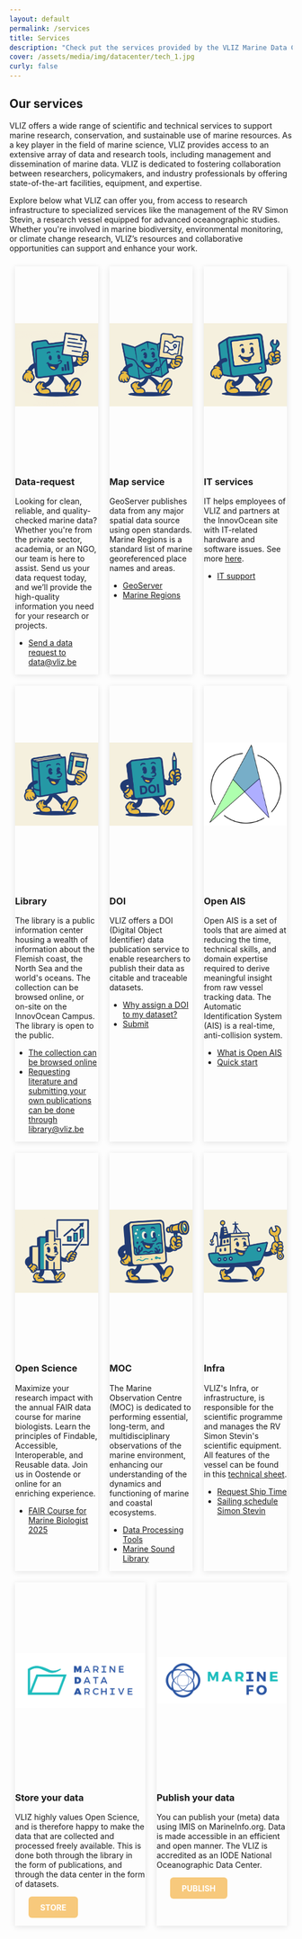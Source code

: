 ```yaml
---
layout: default
permalink: /services
title: Services
description: "Check put the services provided by the VLIZ Marine Data Centre. We offer a range of services to support the FAIR principles of data management. Learn more about our services and how they can help you in your research."
cover: /assets/media/img/datacenter/tech_1.jpg
curly: false
---
```


<link rel="stylesheet" href="https://fonts.googleapis.com/css2?family=Material+Symbols+Outlined:opsz,wght,FILL,GRAD@24,400,0,0" />
<section>
  <h2>Our services</h2>
  <p>VLIZ offers a wide range of scientific and technical services to support marine research, conservation, and sustainable use of marine resources. As a key player in the field of marine science, VLIZ provides access to an extensive array of data and research tools, including management and dissemination of marine data. VLIZ is dedicated to fostering collaboration between researchers, policymakers, and industry professionals by offering state-of-the-art facilities, equipment, and expertise.
</p>
<p>
Explore below what VLIZ can offer you, from access to research infrastructure to specialized services like the management of the RV Simon Stevin, a research vessel equipped for advanced oceanographic studies. Whether you're involved in marine biodiversity, environmental monitoring, or climate change research, VLIZ’s resources and collaborative opportunities can support and enhance your work.</p>

 <div class="container">
  <!-- Data Request Card -->
  <div class="card" id="data-request">
    <div class="card-inner" style="--clr:#fff;">
      <div class="box">
        <div class="imgBox">
          <img src="/assets/media/img/datacenter/Thomas_datarequest_v3.png" alt="Data-request" width="400">
        </div>
      </div>
    </div>
    <div class="content">
      <h3>Data-request</h3>
      <p>Looking for clean, reliable, and quality-checked marine data? Whether you're from the private sector, academia, or an NGO, our team is here to assist. Send us your data request today, and we’ll provide the high-quality information you need for your research or projects.</p>
      <ul>
        <li style="--clr-tag:#d3b19a;" class="branding">
          <a href="mailto:data@vliz.be" target="_blank">Send a data request to data@vliz.be</a>
        </li>
      </ul>
    </div>
  </div>
  <!-- Map Service Card -->
  <div class="card" id="map-service">
    <div class="card-inner" style="--clr:#fff;">
      <div class="box">
        <div class="imgBox">
          <img src="/assets/media/img/datacenter/Thomas_maprequest_v3.png" alt="Map-service" width="400">
        </div>
      </div>
    </div>
    <div class="content">
      <h3>Map service</h3>
      <p>GeoServer publishes data from any major spatial data source using open standards.
        Marine Regions is a standard list of marine georeferenced place names and areas.</p>
      <ul>
        <li style="--clr-tag:#d3b19a;" class="branding">
          <a href="https://geo.vliz.be/geoserver/web/?0" target="_blank">GeoServer</a>
        </li>
        <li style="--clr-tag:#d3b19a;" class="branding">
          <a href="https://www.marineregions.org/" target="_blank">Marine Regions</a>
        </li>
      </ul>
    </div>
  </div>
  <!-- IT Services Card -->
  <div class="card" id="it-services">
    <div class="card-inner" style="--clr:#fff;">
      <div class="box">
        <div class="imgBox">
          <img src="/assets/media/img/datacenter/Thomas_ITservices_v2.png" alt="IT-service" width="400">
        </div>
      </div>
    </div>
    <div class="content">
      <h3>IT services</h3>
      <p>IT helps employees of VLIZ and partners at the InnovOcean site with IT-related hardware and software issues. See more <a href="https://www.vliz.be/en/what-we-do/data-information/it" target="_blank">here</a>.</p>
      <ul>
        <li style="--clr-tag:#d3b19a;" class="branding">
          <a href="mailto:support@vliz.be" target="_blank">IT support</a>
        </li>
      </ul>
    </div>
  </div>




 <div class="container">
  <!-- Library Card -->
  <div class="card" id="library">
    <div class="card-inner" style="--clr:#fff;">
      <div class="box">
        <div class="imgBox">
          <img src="/assets/media/img/datacenter/Thomas_libraryservices.png" alt="Library" width="400">
       </div>
      </div>
    </div>
      <div class="content">
        <h3>Library</h3>
        <p>The library is a public information center housing a wealth of information about the Flemish coast, the North Sea and the world's oceans. The collection can be browsed online, or on-site on the InnovOcean Campus. The library is open to the public.</p>
        <ul>
          <li style="--clr-tag:#d3b19a;" class="branding">
            <a href="https://www.vliz.be/en/catalogue" target="_blank">The collection can be browsed online</a>
          </li>
          <li style="--clr-tag:#d3b19a;" class="branding">
            <a href="mailto:library@vliz.be" target="_blank">Requesting literature and submitting your own publications can be done through library@vliz.be</a>
        </li>
      </ul>
    </div>
  </div>
  <!-- DOI Card -->
  <div class="card">
    <div class="card-inner" style="--clr:#fff;">
      <div class="box">
        <div class="imgBox">
          <img src="/assets/media/img/datacenter/Thomas_doiservice.png" alt="DOI" width="400">
        </div>
      </div>
    </div>
    <div class="content">
      <h3>DOI</h3>
      <p>VLIZ offers a DOI (Digital Object Identifier) data publication service to enable researchers to publish their data as citable and traceable datasets.</p>
      <ul>
        <li style="--clr-tag:#d3b19a;" class="branding">
          <a href="https://www.vliz.be/sites/vliz.be/files/public/docs/DOI_Guidelines.pdf" target="_blank">Why assign a DOI to my dataset?</a>
        </li>
        <li style="--clr-tag:#d3b19a;" class="branding">
          <a href="https://marineinfo.org/metasubmit/" target="_blank">Submit</a>
        </li>
      </ul>
    </div>
  </div>
  <!-- Open AIS Card -->
  <div class="card">
    <div class="card-inner" style="--clr:#fff;">
      <div class="box">
        <div class="imgBox">
          <img src="\assets\media\img\datacenter\open-ais-logo.svg" alt="OpenAIS" width="400">
        </div>
      </div>
    </div>
    <div class="content">
      <h3>Open AIS</h3>
      <p>Open AIS is a set of tools that are aimed at reducing the time, technical skills, and domain expertise required to derive meaningful insight from raw vessel tracking data. The Automatic Identification System (AIS) is a real-time, anti-collision system.</p>
      <ul>
        <li style="--clr-tag:#d3b19a;" class="branding">
          <a href="https://open-ais.org/" target="_blank">What is Open AIS</a>
        </li>
        <li style="--clr-tag:#d3b19a;" class="branding">
          <a href="https://open-ais.org/Quick-Start/0/" target="_blank">Quick start</a>
       </li>
      </ul>
    </div>
  </div>





   <div class="container">
  <!-- Open Science Card -->
  <div class="card">
    <div class="card-inner" style="--clr:#fff;">
      <div class="box">
        <div class="imgBox">
          <img src="/assets/media/img/datacenter/Thomas_openscienceservice.png" alt="Open Science" width="400">
        </div>
      </div>
    </div>
    <div class="content">
      <h3>Open Science</h3>
      <p>Maximize your research impact with the annual FAIR data course for marine biologists. Learn the principles of Findable, Accessible, Interoperable, and Reusable data. Join us in Oostende or online for an enriching experience.</p>
      <ul>
        <li style="--clr-tag:#d3b19a;" class="branding">
          <a href="https://www.vliz.be/en/embrc-fair-training-course" target="_blank">FAIR Course for Marine Biologist 2025</a>
        </li>
      </ul>
    </div>
  </div>
  <!-- MOC Card -->
  <div class="card">
    <div class="card-inner" style="--clr:#fff;">
      <div class="box">
        <div class="imgBox">
          <img src="/assets/media/img/datacenter/Thomas_mocservice.png" alt="MOC" width="400">
        </div>
      </div>
    </div>
    <div class="content">
      <h3>MOC</h3>
      <p>The Marine Observation Centre (MOC) is dedicated to performing essential, long-term, and multidisciplinary observations of the marine environment, enhancing our understanding of the dynamics and functioning of marine and coastal ecosystems.</p>
      <ul>
        <li style="--clr-tag:#d3b19a;" class="branding"><a href="https://github.com/lifewatch">Data Processing Tools</a></li>
        <li style="--clr-tag:#d3b19a;" class="branding"><a href="https://marinesoundlib.org">Marine Sound Library</a></li>
      </ul>
    </div>
  </div>
  <!-- Infra Card -->
  <div class="card">
    <div class="card-inner" style="--clr:#fff;">
      <div class="box">
        <div class="imgBox">
          <img src="\assets\media\img\datacenter\Thomas_infraservices.png" alt="Infrastructure" width="400">
        </div>
      </div>
    </div>
    <div class="content">
      <h3>Infra</h3>
      <p>VLIZ's Infra, or infrastructure, is responsible for the scientific programme and manages the RV Simon Stevin's scientific equipment. All features of the vessel can be found in this <a href="https://www.vliz.be/sites/vliz.be/files/tech%20fiche%20SS%20(002).pdf">technical sheet</a>.</p>
      <ul>
        <li style="--clr-tag:#d3b19a;" class="branding">
          <a href="https://www.vliz.be/vmdcdata/midas/request-ship-time">Request Ship Time</a>
        </li>
        <li style="--clr-tag:#d3b19a;" class="branding">
          <a href="https://www.vliz.be/vmdcdata/midas/scheduler">Sailing schedule Simon Stevin</a>
        </li>
      </ul>
    </div>
  </div>




 <div class="container">
  <!-- Store Your Data Card -->
  <div class="card">
    <div class="card-inner" style="--clr:#fff;">
      <div class="box">
        <div class="imgBox">
          <img src="/assets/media/img/content/logo_mda2.png" alt="Store" width="400">
        </div>
      </div>
    </div>
<div class="content">
  <h3>Store your data</h3>
  <p>VLIZ highly values Open Science, and is therefore happy to make the data that are collected and processed freely available. This is done both through the library in the form of publications, and through the data center in the form of datasets.</p>
  <ul>
  <a href="https://marinedataarchive.org/" target="_blank" class="store-button">STORE</a>
</ul>
</div>
  </div>

  <!-- Publish Your Data Card -->
  <div class="card">
    <div class="card-inner" style="--clr:#fff;">
      <div class="box">
        <div class="imgBox">
          <img src="/assets/media/img/content/Marine Info_logo pos RGB.jpg" alt="Publsh" width="400">
        </div>
      </div>
    </div>
    <div class="content">
      <h3>Publish your data</h3>
      <p>You can publish your (meta) data using IMIS on MarineInfo.org. Data is made accessible in an efficient and open manner. The VLIZ is accredited as an IODE National Oceanographic Data Center.</p>
      <ul>
          <a href="https://marineinfo.org/metasubmit/" target="_blank" class="store-button">PUBLISH</a>
      </ul>
    </div>
  </div>
</div>


<style>
  .store-button {
    display: inline-block;
    padding: 0.75em 1.5em;
    background-color: #f7c97c;
    color: white;
    text-decoration: none;
    font-weight: bold;
    border-radius: 6px;
    transition: background-color 0.3s ease;
  }

  .store-button:hover {
    background-color:rgb(241, 187, 92);
  }
</style>



<style>
  .imgBox {
    width: 100%;
    height: 350px; /* or adjust as needed */
    overflow: hidden;
    display: flex;
    align-items: center;
    justify-content: center;
  }

  .imgBox img {
    width: 100%;
    height: 100%;
    object-fit: cover; /* cover = fill & crop; contain = fit without crop */
  }
</style>


<style>
.container {
  display: flex;
  flex-wrap: wrap;
  justify-content: space-between;
}

.card {
  flex: 1 1 calc(33% - 20px);
  margin: 10px;
  box-shadow: 0 2px 10px rgba(0, 0, 0, 0.1);
}

.imgBox img {
  width: 100%;
  height: auto;
}
</style>
